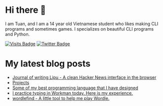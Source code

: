 # Hi there 👋

<!--
**HoangTuan110/HoangTuan110** is a ✨ _special_ ✨ repository because its `README.md` (this file) appears on your GitHub profile.

Here are some ideas to get you started:

- 🔭 I’m currently working on ...
- 🌱 I’m currently learning ...
- 👯 I’m looking to collaborate on ...
- 🤔 I’m looking for help with ...
- 💬 Ask me about ...
- 📫 How to reach me: ...
- 😄 Pronouns: ...
- ⚡ Fun fact: ...
-->

I am Tuan, and I am a 14 year old Vietnamese student who likes making CLI programs and sometimes games.
I specializes on beautiful CLI programs and Python.

[![Visits Badge](https://badges.pufler.dev/visits/HoangTuan110/HoangTuan110)](https://tsk.bearblog.dev)
[![Twitter Badge](https://img.shields.io/badge/Twitter-Profile-informational?style=flat&logo=twitter&logoColor=white&color=1CA2F1)](https://twitter.com/DangHoangTuan20)

# My latest blog posts
<!-- BLOG-POST-LIST:START -->
- [Journal of writing Lipu - A clean Hacker News interface in the browser](http://tsk.bearblog.dev/journal-lipu/)
- [Projects](http://tsk.bearblog.dev/projects/)
- [Some of my best programming language that I have designed](http://tsk.bearblog.dev/prog-lang-design-best/)
- [I practice typing in Workman today. Here is my experience.](http://tsk.bearblog.dev/practice-workman/)
- [wordlefind - A little tool to help me play Wordle.](http://tsk.bearblog.dev/wordlefind/)
<!-- BLOG-POST-LIST:END -->
